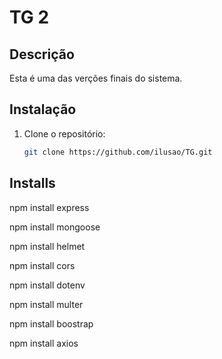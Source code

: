 # TG 2

## Descrição
Esta é uma das verções finais do sistema.


## Instalação

1. Clone o repositório:
   ```bash
   git clone https://github.com/ilusao/TG.git

## Installs
npm install express

npm install mongoose

npm install helmet

npm install cors

npm install dotenv

npm install multer

npm install boostrap

npm install axios
